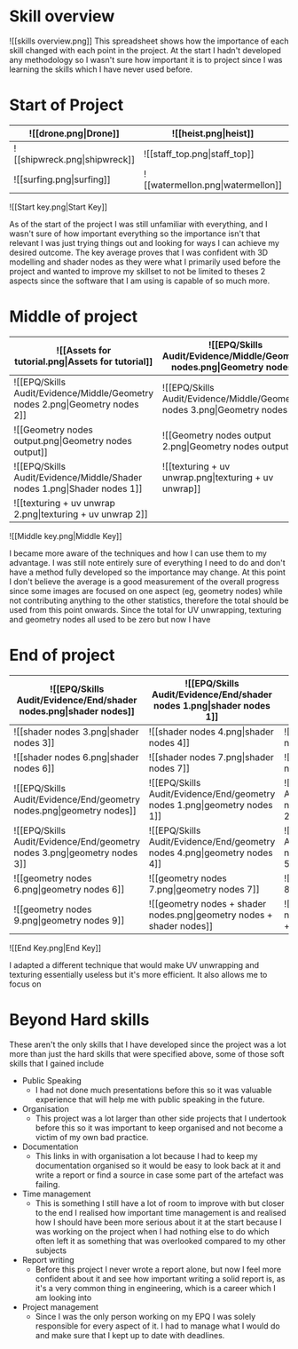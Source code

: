 # Skill overview
![[skills overview.png]]
This spreadsheet shows how the importance of each skill changed with each point in the project. At the start I hadn't developed any methodology so I wasn't sure how important it is to project since I was learning the skills which I have never used before.

# Start of Project
| ![[drone.png\|Drone]]         | ![[heist.png\|heist]]             | ![[mineshaft.png\|mineshaft]]               |
| ----------------------------- | --------------------------------- | ------------------------------------------- |
| ![[shipwreck.png\|shipwreck]] | ![[staff_top.png\|staff_top]]     | ![[staff_whole.png\|staff_whole]]           |
| ![[surfing.png\|surfing]]     | ![[watermellon.png\|watermellon]] | ![[wind_chain_knife.png\|wind_chain_knife]] |

![[Start key.png|Start Key]]

As of the start of the project I was still unfamiliar with everything, and I wasn't sure of how important everything so the importance isn't that relevant I was just trying things out and looking for ways I can achieve my desired outcome. The key average proves that I was confident with 3D modelling and shader nodes as they were what I primarily used before the project and wanted to improve my skillset to not be limited to theses 2 aspects since the software that I am using is capable of so much more.

<div style="page-break-after: always;"></div>

# Middle of project
| ![[Assets for tutorial.png\|Assets for tutorial]]                            | ![[EPQ/Skills Audit/Evidence/Middle/Geometry nodes.png\|Geometry nodes]]     | ![[EPQ/Skills Audit/Evidence/Middle/Geometry nodes 1.png\|Geometry nodes 1]] |
| ---------------------------------------------------------------------------- | ---------------------------------------------------------------------------- | ---------------------------------------------------------------------------- |
| ![[EPQ/Skills Audit/Evidence/Middle/Geometry nodes 2.png\|Geometry nodes 2]] | ![[EPQ/Skills Audit/Evidence/Middle/Geometry nodes 3.png\|Geometry nodes 3]] | ![[EPQ/Skills Audit/Evidence/Middle/Geometry nodes 5.png\|Geometry nodes 4]] |
| ![[Geometry nodes output.png\|Geometry nodes output]]                        | ![[Geometry nodes output 2.png\|Geometry nodes output 2]]                    | ![[EPQ/Skills Audit/Evidence/Middle/Shader nodes.png\|Shader nodes]]         |
| ![[EPQ/Skills Audit/Evidence/Middle/Shader nodes 1.png\|Shader nodes 1]]     | ![[texturing + uv unwrap.png\|texturing + uv unwrap]]                        | ![[texturing + uv unwrap 1.png\|texturing + uv unwrap 1]]                                             |
| ![[texturing + uv unwrap 2.png\|texturing + uv unwrap 2]]                         |                                                                              |                                                                              |

![[Middle key.png|Middle Key]]

I became more aware of the techniques and how I can use them to my advantage. I was still note entirely sure of everything I need to do and don't have a method fully developed so the importance may change.
At this point I don't believe the average is a good measurement of the overall progress since some images are focused on one aspect (eg, geometry nodes) while not contributing anything to the other statistics, therefore the total should be used from this point onwards.
Since the total for UV unwrapping, texturing and geometry nodes all used to be zero but now I have 
# End of project
| ![[EPQ/Skills Audit/Evidence/End/shader nodes.png\|shader nodes]]         | ![[EPQ/Skills Audit/Evidence/End/shader nodes 1.png\|shader nodes 1]]       | ![[shader nodes 2.png\|shader nodes 2]]                                                   |
| ------------------------------------------------------------------------- | ------------------------------------------------------------------------- | ------------------------------------------------------------------------- |
| ![[shader nodes 3.png\|shader nodes 3]]                                   | ![[shader nodes 4.png\|shader nodes 4]]                                     | ![[shader nodes 5.png\|shader nodes 5]]                                   |
| ![[shader nodes 6.png\|shader nodes 6]]                                   | ![[shader nodes 7.png\|shader nodes 7]]                                   | ![[shader nodes 8.png\|shader nodes 8]]                                   |
| ![[EPQ/Skills Audit/Evidence/End/geometry nodes.png\|geometry nodes]]     | ![[EPQ/Skills Audit/Evidence/End/geometry nodes 1.png\|geometry nodes 1]] | ![[EPQ/Skills Audit/Evidence/End/geometry nodes 2.png\|geometry nodes 2]] |
| ![[EPQ/Skills Audit/Evidence/End/geometry nodes 3.png\|geometry nodes 3]] | ![[EPQ/Skills Audit/Evidence/End/geometry nodes 4.png\|geometry nodes 4]] | ![[EPQ/Skills Audit/Evidence/End/geometry nodes 5.png\|geometry nodes 5]] |
| ![[geometry nodes 6.png\|geometry nodes 6]]                               | ![[geometry nodes 7.png\|geometry nodes 7]]                               | ![[geometry nodes 8.png\|geometry nodes 8]]                               |
| ![[geometry nodes 9.png\|geometry nodes 9]]                               | ![[geometry nodes + shader nodes.png\|geometry nodes + shader nodes]]        |             ![[geometry nodes + shader nodes 1.png\|geometry nodes + shader nodes 1]]                                                              |

![[End Key.png|End Key]]

I adapted a different technique that would make UV unwrapping and texturing essentially useless but it's more efficient. It also allows me to focus on 

<div style="page-break-after: always;"></div>

# Beyond Hard skills
These aren't the only skills that I have developed since the project was a lot more than just the hard skills that were specified above, some of those soft skills that I gained include
- Public Speaking
	- I had not done much presentations before this so it was valuable experience that will help me with public speaking in the future.
- Organisation
	- This project was a lot larger than other side projects that I undertook before this so it was important to keep organised and not become a victim of my own bad practice.
- Documentation
	- This links in with organisation a lot because I had to keep my documentation organised so it would be easy to look back at it and write a report or find a source in case some part of the artefact was failing.
- Time management
	- This is something I still have a lot of room to improve with but closer to the end I realised how important time management is and realised how I should have been more serious about it at the start because I was working on the project when I had nothing else to do which often left it as something that was overlooked compared to my other subjects
- Report writing
	- Before this project I never wrote a report alone, but now I feel more confident about it and see how important writing a solid report is, as it's a very common thing in engineering, which is a career which I am looking into
- Project management
	- Since I was the only person working on my EPQ I was solely responsible for every aspect of it. I had to manage what I would do and make sure that I kept up to date with deadlines.
